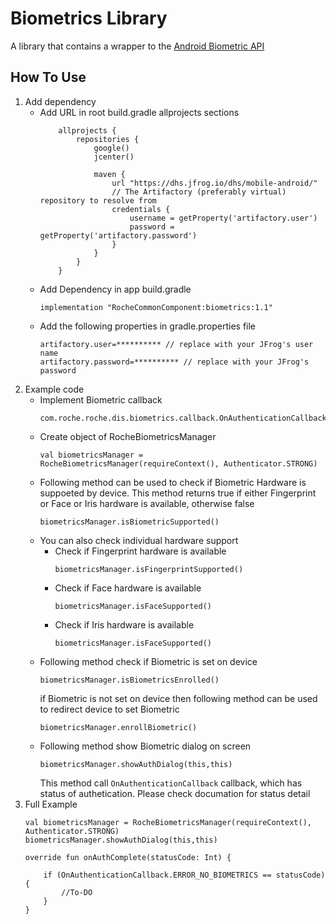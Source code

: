 Biometrics Library
========
A library that contains a wrapper to the [Android Biometric API](https://developer.android.com/training/sign-in/biometric-auth)

How To Use
----------

1. Add dependency
    - Add URL in root build.gradle allprojects sections
        ```
            allprojects {
                repositories {
                    google()
                    jcenter()

                    maven {
                        url "https://dhs.jfrog.io/dhs/mobile-android/"
                        // The Artifactory (preferably virtual) repository to resolve from
                        credentials {
                            username = getProperty('artifactory.user')
                            password = getProperty('artifactory.password')
                        }
                    }
                }
            }
        ```
    - Add Dependency in app build.gradle
        ```
        implementation "RocheCommonComponent:biometrics:1.1"
        ```
    - Add the following properties in gradle.properties file
        ```
        artifactory.user=********** // replace with your JFrog's user name
        artifactory.password=********** // replace with your JFrog's password
        ```
2. Example code
    - Implement Biometric callback
        ```
        com.roche.roche.dis.biometrics.callback.OnAuthenticationCallback
        ```
    - Create object of RocheBiometricsManager
        ```
        val biometricsManager = RocheBiometricsManager(requireContext(), Authenticator.STRONG)
        ```
    - Following method can be used to check if Biometric Hardware is suppoeted by device. This method returns true if either Fingerprint or Face or Iris hardware is available, otherwise false
        ```
        biometricsManager.isBiometricSupported()
        ```
    - You can also check individual hardware support
        - Check if Fingerprint hardware is available
            ```
            biometricsManager.isFingerprintSupported()
            ``` 
        - Check if Face hardware is available
            ```
            biometricsManager.isFaceSupported()
            ``` 
        - Check if Iris hardware is available
            ```
            biometricsManager.isFaceSupported()
            ``` 
    - Following method check if Biometric is set on device
        ```
        biometricsManager.isBiometricsEnrolled()
        ```
        if Biometric is not set on device then following method can be used to redirect device to set Biometric
        ```
        biometricsManager.enrollBiometric()
        ```
    - Following method show Biometric dialog on screen
        ```
        biometricsManager.showAuthDialog(this,this)
        ```
        This method call ```OnAuthenticationCallback``` callback, which has status of authetication. Please check documation for status detail
3. Full Example
    ```
    val biometricsManager = RocheBiometricsManager(requireContext(), Authenticator.STRONG)
    biometricsManager.showAuthDialog(this,this)

    override fun onAuthComplete(statusCode: Int) {
        
        if (OnAuthenticationCallback.ERROR_NO_BIOMETRICS == statusCode) {
            //To-DO
        }
    }
    ```